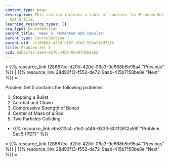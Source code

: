 ```yaml
---
content_type: page
description: This section includes a table of contents for Problem Set 5 and the Problem
  Set 5 file.
learning_resource_types: []
ocw_type: CourseSection
parent_title: 'Week 5: Momentum and Impulse'
parent_type: CourseSection
parent_uid: c1168b62-a27d-cf9f-3fe2-550af1ed72f5
title: Problem Set 5
uid: ba6a17ec-2a64-e576-34b0-0dd9fd6b8ab2
---
```


« {{% resource_link f28687ea-d20d-420d-06a3-9e668b5b95a4 "Previous" %}} | {{% resource_link 28d93f13-f552-de72-9aab-415b7158be8e "Next" %}} »

Problem Set 5 contains the following problems:

1.  Stopping a Bullet
2.  Acrobat and Clown
3.  Compressive Strength of Bones
4.  Center of Mass of a Rod
5.  Two Particles Colliding

*   {{% resource_link ebe813c4-c1e0-a146-9333-80112612a58f "Problem Set 5 (PDF)" %}}

« {{% resource_link f28687ea-d20d-420d-06a3-9e668b5b95a4 "Previous" %}} | {{% resource_link 28d93f13-f552-de72-9aab-415b7158be8e "Next" %}} »